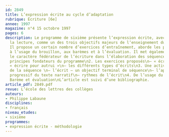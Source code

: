 ```yaml
---
id: 2849
title: L’expression écrite au cycle d’adaptation 
rubrique: Écriture [6e]
annee: 1997
magazine: n°4 15 octobre 1997
pages: 6
description: Le programme de sixième présente l’expression écrite, avec l’oral et
  la lecture, comme un des trois objectifs majeurs de l’enseignement du français.
  Il propose un certain nombre d’exercices d’entraînement, aborde les problèmes liés
  à l’usage du brouillon, aux barèmes et à l’évaluation. Il met également en évidence
  le caractère fédérateur de l’écriture dans l’élaboration des séquences.\n1. Les
  principes fondateurs du programme\n2. Les exercices proposés\n– « écrire pour soi »\n–
  « écrire pour autrui »\n– les différents types d’écrits\n3. Une activité fédératrice
  de la séquence \n– l’écrit – un objectif terminal de séquence\n– l’apprentissage
  progressif du texte narratif\n– rythmes de l’écrit\n4. De l’usage du brouillon\n5.
  Barème et évaluation\nL’article est suivi d’une bibliographie.
article_pdf: 2849.pdf
revue: L’école des lettres des collèges
auteurs:
- Philippe Labaune
disciplines:
- français
niveau_etudes:
- sixième
programmes:
- expression écrite - méthodologie
---
```

